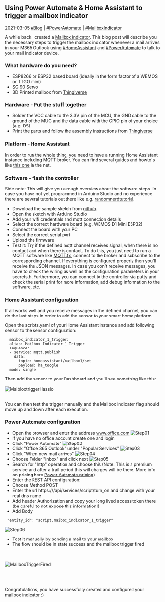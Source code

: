 ## Using Power Automate & Home Assistant to trigger a mailbox indicator
2021-03-05 [#Blog](/index) | [#PowerAutomate](/posts/mailboxindicator) | [#MailboxIndicator](/posts/mailboxindicator)

A while back I created a [Mailbox indicator](https://www.instagram.com/p/CKtN3ThL1hd). This blog post will describe you the necessary steps to trigger the mailbox indicator whenever a mail arrives in your M365 Outlook using [#HomeAssistant](https://www.home-assistant.io/) and [#PowerAutomate](https://flow.microsoft.com) to talk to your mail indicator device.

### What hardware do you need?
* ESP8266 or ESP32 based board (ideally in the form factor of a WEMOS or TTGO mini)
* SG 90 Servo
* 3D Printed mailbox from [Thingiverse](https://www.thingiverse.com/thing:3067957)

### Hardware - Put the stuff together
* Solder the VCC cable to the 3.3V pin of the MCU, the GND cable to the ground of the MUC and the data cable with the GPIO pin of your choice (e.g. D5)
* Print the parts and follow the assembly instructions from [Thingiverse](https://www.thingiverse.com/thing:3067957)

### Platform - Home Assistant
In order to run the whole thing, you need to have a running Home Assistant instance including MQTT broker. You can find several guides and howto's like [this one](https://scienceprog.com/how-to-set-up-home-assistant-mqtt-sensor-on-raspberry-pi/) in the net.

### Software - flash the controller
Side note: This will give you a rough overview about the software steps. In case you have not yet programmed in Arduino Studio and no experience there are several tutorials out there like e.g. [randomnerdtutorial](https://randomnerdtutorials.com/getting-started-with-esp32/).

* Download the sample sketch from [github](https://github.com/achildrenmile/smarthomestuff/blob/main/maiboxservo/mailboxservo.ino).
* Open the sketch with Arduino Studio
* Add your wifi credentials and mqtt connection details
* Select the correct hardware board (e.g. WEMOS D1 Mini ESP32) 
* Connect the board with your PC
* Select the correct serial port
* Upload the firmware
* Test it: Try if the defined mqtt channel receives signal, when there is no contact and when there is contact. To do this, you just need to run a MQTT software like [MQTT.fx](https://mqttfx.jensd.de/), connect to the broker and subscribe to the corresponding channel. If everything is configured properly then you'll receive the JSON messages. In case you don't receive messages, you have to check the wiring as well as the configuration parameters in your secrets.h. Furthermore, you can connect to the controller via putty and check the serial print for more information, add debug information to the software, etc.

### Home Assistant configuration
If all works well and you receive messages in the defined channel, you can do the last steps in order to add the sensor to your smart home platform. 

Open the scripts.yaml of your Home Assistant instance and add following sensor to the sensor configuration:

```
  maibox_indicator_1_trigger:
  alias: Mailbox Indicator 1 Trigger
  sequence:
  - service: mqtt.publish
    data:
      topic: homeassistant/mailbox1/set
      payload: ha_toogle
  mode: single
```
Then add the sensor to your Dashboard and you'll see something like this:
<br><br>
![MaibloxtriggerHassio](/assets/mailboxtriggerhassio.jpg "Mailbox Trigger")
<br><br>

You can then test the trigger manually and the Mailbox indicator flag should move up and down after each execution.

### Power Automate configuration
* Open the browser and enter the address www.office.com
![Step01](/assets/powerautomate01.jpg "Open office.com")
* If you have no office account create one and login
* Click "Power Automate"
![Step02](/assets/powerautomate02.jpg "Open Power Automate")
* Click "Office 365 Outlook" under "Popular Services"
![Step03](/assets/powerautomate03.jpg "Choose Office 365 Outlook")
* Click "When new mail arrives"
![Step04](/assets/powerautomate04.jpg "Click When new mail arrives")
* Choose Folder "inbox" and click next
![Step05](/assets/powerautomate05.jpg "Choose folder inbox and click next")
* Search for "http" operation and choose this (Note: This is a premium service and after a trail period this will charges will be there. More info on pricing here [Power Automate pricing](https://flow.microsoft.com/en-us/pricing/))
* Enter the REST API configuration:
 * Choose Method POST
 * Enter the url https://<yourhomeassistantpublicdns>/api/services/script/turn_on and change <yourhomeassistantpublicdns> with your real dns name
 * Add header Authorization and copy your long lived access token there (be careful to not expose this information!)
 * Add Body 
 ```{
  "entity_id": "script.maibox_indicator_1_trigger"
 ```
 ![Step06](/assets/powerautomate06.jpg "Fill out http request information")
* Test it manually by sending a mail to your mailbox
* The flow should be in state success and the mailbox trigger fired

<br><br>
![MailboxTriggerFired](/assets/mailboxtriggerfired.jpg "Mailbox Trigger fired")
<br><br><br><br>

Congratulations, you have successfully created and configured your mailbox indicator :)

